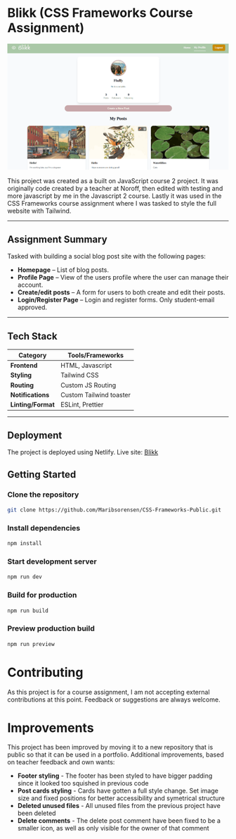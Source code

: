 # Blikk (CSS Frameworks Course Assignment)

![image](src/assets/blikk.png)

This project was created as a built on JavaScript course 2 project. It was originally code created by a teacher at Noroff, then edited with testing and more javascript by me in the Javascript 2 course. Lastly it was used in the CSS Frameworks course assignment where I was tasked to style the full website with Tailwind.

---

## Assignment Summary

Tasked with building a social blog post site with the following pages:

- **Homepage** – List of blog posts.
- **Profile Page** – View of the users profile where the user can manage their account.
- **Create/edit posts** – A form for users to both create and edit their posts.
- **Login/Register Page** – Login and register forms. Only student-email approved.

---

## Tech Stack

| Category           | Tools/Frameworks                |
| ------------------ | ------------------------------- |
| **Frontend**       | HTML, Javascript                |
| **Styling**        | Tailwind CSS                    |
| **Routing**        | Custom JS Routing               |
| **Notifications**  | Custom Tailwind toaster         |
| **Linting/Format** | ESLint, Prettier                |

---

## Deployment

The project is deployed using Netlify.
Live site:
[Blikk](https://css-frameworks-blikk.netlify.app/)

## Getting Started

### Clone the repository

```bash
git clone https://github.com/Maribsorensen/CSS-Frameworks-Public.git
```

### Install dependencies

```bash
npm install
```

### Start development server

```bash
npm run dev
```

### Build for production

```bash
npm run build
```

### Preview production build

```bash
npm run preview
```

# Contributing

As this project is for a course assignment, I am not accepting external contributions at this point. Feedback or suggestions are always welcome.

# Improvements 

This project has been improved by moving it to a new repository that is public so that it can be used in a portfolio. 
Additional improvements, based on teacher feedback and own wants:

- **Footer styling** - The footer has been styled to have bigger padding since it looked too squished in previous code
- **Post cards styling** - Cards have gotten a full style change. Set image size and fixed positions for better accessibility and symetrical structure
- **Deleted unused files** - All unused files from the previous project have been deleted
- **Delete comments** - The delete post comment have been fixed to be a smaller icon, as well as only visible for the owner of that comment

